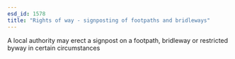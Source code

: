 ```yaml
---
esd_id: 1578
title: "Rights of way - signposting of footpaths and bridleways"
---
```


A local authority may erect a signpost on a footpath, bridleway or restricted byway in certain circumstances

